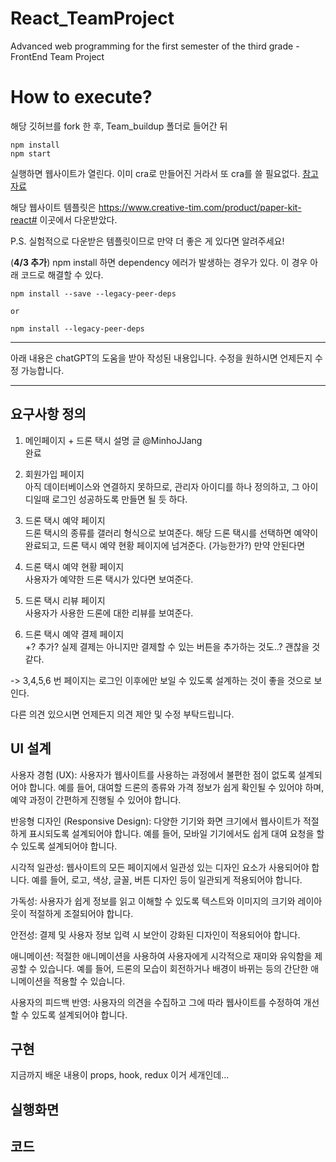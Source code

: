 # React_TeamProject

Advanced web programming for the first semester of the third grade - FrontEnd Team Project

# How to execute?

해당 깃허브를 fork 한 후, Team_buildup 폴더로 들어간 뒤

```
npm install
npm start
```

실행하면 웹사이트가 열린다. 이미 cra로 만들어진 거라서 또 cra를 쓸 필요없다.
[참고자료](https://demos.creative-tim.com/paper-kit-react/#/documentation/introduction)

해당 웹사이트 템플릿은 https://www.creative-tim.com/product/paper-kit-react#
이곳에서 다운받았다.

P.S. 실험적으로 다운받은 템플릿이므로 만약 더 좋은 게 있다면 알려주세요!

(**4/3 추가**)
npm install 하면 dependency 에러가 발생하는 경우가 있다. 이 경우 아래 코드로 해결할 수 있다.

```
npm install --save --legacy-peer-deps

or

npm install --legacy-peer-deps
```

---

아래 내용은 chatGPT의 도움을 받아 작성된 내용입니다.
수정을 원하시면 언제든지 수정 가능합니다.

---

## 요구사항 정의

1. 메인페이지 + 드론 택시 설명 글 @MinhoJJang  
   완료

2. 회원가입 페이지  
   아직 데이터베이스와 연결하지 못하므로, 관리자 아이디를 하나 정의하고, 그 아이디일때 로그인 성공하도록 만들면 될 듯 하다.

3. 드론 택시 예약 페이지  
   드론 택시의 종류를 갤러리 형식으로 보여준다.
   해당 드론 택시를 선택하면 예약이 완료되고, 드론 택시 예약 현황 페이지에 넘겨준다.
   (가능한가?)
   만약 안된다면

4. 드론 택시 예약 현황 페이지  
   사용자가 예약한 드론 택시가 있다면 보여준다.

5. 드론 택시 리뷰 페이지  
   사용자가 사용한 드론에 대한 리뷰를 보여준다.

6. 드론 택시 예약 결제 페이지  
   +? 추가?
   실제 결제는 아니지만 결제할 수 있는 버튼을 추가하는 것도..? 괜찮을 것 같다.

-> 3,4,5,6 번 페이지는 로그인 이후에만 보일 수 있도록 설계하는 것이 좋을 것으로 보인다.

다른 의견 있으시면 언제든지 의견 제안 및 수정 부탁드립니다.

## UI 설계

사용자 경험 (UX): 사용자가 웹사이트를 사용하는 과정에서 불편한 점이 없도록 설계되어야 합니다. 예를 들어, 대여할 드론의 종류와 가격 정보가 쉽게 확인될 수 있어야 하며, 예약 과정이 간편하게 진행될 수 있어야 합니다.

반응형 디자인 (Responsive Design): 다양한 기기와 화면 크기에서 웹사이트가 적절하게 표시되도록 설계되어야 합니다. 예를 들어, 모바일 기기에서도 쉽게 대여 요청을 할 수 있도록 설계되어야 합니다.

시각적 일관성: 웹사이트의 모든 페이지에서 일관성 있는 디자인 요소가 사용되어야 합니다. 예를 들어, 로고, 색상, 글꼴, 버튼 디자인 등이 일관되게 적용되어야 합니다.

가독성: 사용자가 쉽게 정보를 읽고 이해할 수 있도록 텍스트와 이미지의 크기와 레이아웃이 적절하게 조절되어야 합니다.

안전성: 결제 및 사용자 정보 입력 시 보안이 강화된 디자인이 적용되어야 합니다.

애니메이션: 적절한 애니메이션을 사용하여 사용자에게 시각적으로 재미와 유익함을 제공할 수 있습니다. 예를 들어, 드론의 모습이 회전하거나 배경이 바뀌는 등의 간단한 애니메이션을 적용할 수 있습니다.

사용자의 피드백 반영: 사용자의 의견을 수집하고 그에 따라 웹사이트를 수정하여 개선할 수 있도록 설계되어야 합니다.

## 구현

지금까지 배운 내용이
props, hook, redux 이거 세개인데...

## 실행화면

## 코드
